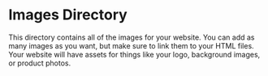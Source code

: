 # Images Directory
This directory contains all of the images for your website. You can add as many images as you want, but make sure to 
link them to your HTML files. Your website will have assets for things like your logo, background images, or 
product photos.